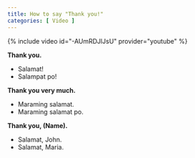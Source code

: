 ```yaml
---
title: How to say "Thank you!"
categories: [ Video ]
---
```


{% include video id="-AUmRDJlJsU" provider="youtube" %}

**Thank you.**
* Salamat!
* Salampat po!

**Thank you very much.**
* Maraming salamat.
* Maraming salamat po.

**Thank you, (Name).**
* Salamat, John.
* Salamat, Maria.
